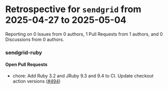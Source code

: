 # Retrospective for `sendgrid` from 2025-04-27 to 2025-05-04

Reporting on 0 Issues from 0 authors, 1 Pull Requests from 1 authors, and 0 Discussions from 0 authors.


### sendgrid-ruby

#### Open Pull Requests

- chore: Add Ruby 3.2 and JRuby 9.3 and 9.4 to CI.  Update checkout action versions ([#494](https://github.com/sendgrid/sendgrid-ruby/pull/494))